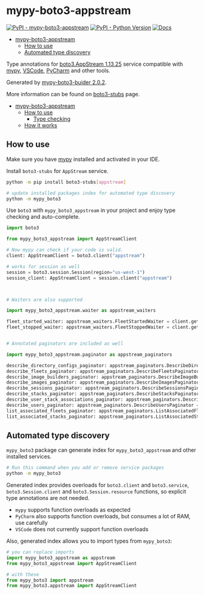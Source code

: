 # mypy-boto3-appstream

[![PyPI - mypy-boto3-appstream](https://img.shields.io/pypi/v/mypy-boto3-appstream.svg?color=blue)](https://pypi.org/project/mypy-boto3-appstream)
[![PyPI - Python Version](https://img.shields.io/pypi/pyversions/mypy-boto3-appstream.svg?color=blue)](https://pypi.org/project/mypy-boto3-appstream)
[![Docs](https://img.shields.io/readthedocs/mypy-boto3-builder.svg?color=blue)](https://mypy-boto3-builder.readthedocs.io/)

- [mypy-boto3-appstream](#mypy-boto3-appstream)
  - [How to use](#how-to-use)
  - [Automated type discovery](#automated-type-discovery)


Type annotations for
[boto3.AppStream 1.13.25](https://boto3.amazonaws.com/v1/documentation/api/1.13.25/reference/services/appstream.html#AppStream) service
compatible with [mypy](https://github.com/python/mypy), [VSCode](https://code.visualstudio.com/),
[PyCharm](https://www.jetbrains.com/pycharm/) and other tools.

Generated by [mypy-boto3-buider 2.0.2](https://github.com/vemel/mypy_boto3_builder).

More information can be found on [boto3-stubs](https://pypi.org/project/boto3-stubs/) page.

- [mypy-boto3-appstream](#mypy-boto3-appstream)
  - [How to use](#how-to-use)
    - [Type checking](#type-checking)
  - [How it works](#how-it-works)

## How to use

Make sure you have [mypy](https://github.com/python/mypy) installed and activated in your IDE.

Install `boto3-stubs` for `AppStream` service.

```bash
python -m pip install boto3-stubs[appstream]

# update installed packages index for automated type discovery
python -m mypy_boto3
```

Use `boto3` with `mypy_boto3_appstream` in your project and enjoy type checking and auto-complete.

```python
import boto3

from mypy_boto3_appstream import AppStreamClient

# Now mypy can check if your code is valid.
client: AppStreamClient = boto3.client("appstream")

# works for session as well
session = boto3.session.Session(region="us-west-1")
session_client: AppStreamClient = session.client("appstream")



# Waiters are also supported

import mypy_boto3_appstream.waiter as appstream_waiters

fleet_started_waiter: appstream_waiters.FleetStartedWaiter = client.get_waiter("fleet_started")
fleet_stopped_waiter: appstream_waiters.FleetStoppedWaiter = client.get_waiter("fleet_stopped")


# Annotated paginators are included as well

import mypy_boto3_appstream.paginator as appstream_paginators

describe_directory_configs_paginator: appstream_paginators.DescribeDirectoryConfigsPaginator = client.get_paginator("describe_directory_configs")
describe_fleets_paginator: appstream_paginators.DescribeFleetsPaginator = client.get_paginator("describe_fleets")
describe_image_builders_paginator: appstream_paginators.DescribeImageBuildersPaginator = client.get_paginator("describe_image_builders")
describe_images_paginator: appstream_paginators.DescribeImagesPaginator = client.get_paginator("describe_images")
describe_sessions_paginator: appstream_paginators.DescribeSessionsPaginator = client.get_paginator("describe_sessions")
describe_stacks_paginator: appstream_paginators.DescribeStacksPaginator = client.get_paginator("describe_stacks")
describe_user_stack_associations_paginator: appstream_paginators.DescribeUserStackAssociationsPaginator = client.get_paginator("describe_user_stack_associations")
describe_users_paginator: appstream_paginators.DescribeUsersPaginator = client.get_paginator("describe_users")
list_associated_fleets_paginator: appstream_paginators.ListAssociatedFleetsPaginator = client.get_paginator("list_associated_fleets")
list_associated_stacks_paginator: appstream_paginators.ListAssociatedStacksPaginator = client.get_paginator("list_associated_stacks")
```

## Automated type discovery

`mypy_boto3` package can generate index for `mypy_boto3_appstream` and other installed services.

```bash
# Run this command when you add or remove service packages
python -m mypy_boto3
```

Generated index provides overloads for `boto3.client` and `boto3.service`,
`boto3.Session.client` and `boto3.Session.resource` functions,
so explicit type annotations are not needed.

- `mypy` supports function overloads as expected
- `PyCharm` also supports function overloads, but consumes a lot of RAM, use carefully
- `VSCode` does not currently support function overloads

Also, generated index allows you to import types from `mypy_boto3`:

```python
# you can replace imports
import mypy_boto3_appstream as appstream
from mypy_boto3_appstream import AppStreamClient

# with these
from mypy_boto3 import appstream
from mypy_boto3.appstream import AppStreamClient
```